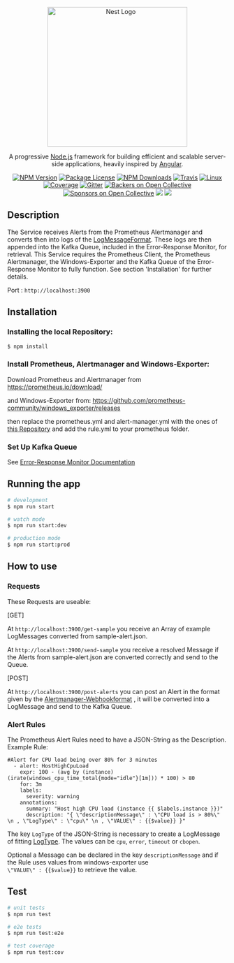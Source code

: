 <p align="center">
  <a href="http://nestjs.com/" target="blank"><img src="https://nestjs.com/img/logo_text.svg" width="320" alt="Nest Logo" /></a>
</p>

[travis-image]: https://api.travis-ci.org/nestjs/nest.svg?branch=master
[travis-url]: https://travis-ci.org/nestjs/nest
[linux-image]: https://img.shields.io/travis/nestjs/nest/master.svg?label=linux
[linux-url]: https://travis-ci.org/nestjs/nest
  
  <p align="center">A progressive <a href="http://nodejs.org" target="blank">Node.js</a> framework for building efficient and scalable server-side applications, heavily inspired by <a href="https://angular.io" target="blank">Angular</a>.</p>
    <p align="center">
<a href="https://www.npmjs.com/~nestjscore"><img src="https://img.shields.io/npm/v/@nestjs/core.svg" alt="NPM Version" /></a>
<a href="https://www.npmjs.com/~nestjscore"><img src="https://img.shields.io/npm/l/@nestjs/core.svg" alt="Package License" /></a>
<a href="https://www.npmjs.com/~nestjscore"><img src="https://img.shields.io/npm/dm/@nestjs/core.svg" alt="NPM Downloads" /></a>
<a href="https://travis-ci.org/nestjs/nest"><img src="https://api.travis-ci.org/nestjs/nest.svg?branch=master" alt="Travis" /></a>
<a href="https://travis-ci.org/nestjs/nest"><img src="https://img.shields.io/travis/nestjs/nest/master.svg?label=linux" alt="Linux" /></a>
<a href="https://coveralls.io/github/nestjs/nest?branch=master"><img src="https://coveralls.io/repos/github/nestjs/nest/badge.svg?branch=master#5" alt="Coverage" /></a>
<a href="https://gitter.im/nestjs/nestjs?utm_source=badge&utm_medium=badge&utm_campaign=pr-badge&utm_content=body_badge"><img src="https://badges.gitter.im/nestjs/nestjs.svg" alt="Gitter" /></a>
<a href="https://opencollective.com/nest#backer"><img src="https://opencollective.com/nest/backers/badge.svg" alt="Backers on Open Collective" /></a>
<a href="https://opencollective.com/nest#sponsor"><img src="https://opencollective.com/nest/sponsors/badge.svg" alt="Sponsors on Open Collective" /></a>
  <a href="https://paypal.me/kamilmysliwiec"><img src="https://img.shields.io/badge/Donate-PayPal-dc3d53.svg"/></a>
  <a href="https://twitter.com/nestframework"><img src="https://img.shields.io/twitter/follow/nestframework.svg?style=social&label=Follow"></a>
</p>
  <!--[![Backers on Open Collective](https://opencollective.com/nest/backers/badge.svg)](https://opencollective.com/nest#backer)
  [![Sponsors on Open Collective](https://opencollective.com/nest/sponsors/badge.svg)](https://opencollective.com/nest#sponsor)-->

## Description

The Service receives Alerts from the Prometheus Alertmanager and converts then into logs of the [LogMessageFormat](https://github.com/ccims/logging-message-format).
These logs are then appended into the Kafka Queue, included in the Error-Response Monitor, for retrieval. 
This Service requires the Prometheus Client, the Prometheus Alertmanager, the Windows-Exporter and the Kafka Queue of the Error-Response Monitor to fully function. See section 'Installation' for further details.

Port : `http://localhost:3900`

## Installation
### Installing the local Repository:

```bash
$ npm install
```
### Install Prometheus, Alertmanager and Windows-Exporter:

Download Prometheus and Alertmanager from https://prometheus.io/download/

and Windows-Exporter from: https://github.com/prometheus-community/windows_exporter/releases

then replace the prometheus.yml and alert-manager.yml with the ones of [this Repository](https://github.com/ccims/Prometheus-Alert-Converter/tree/dev/prometheus) and add the rule.yml to your prometheus folder.

### Set Up Kafka Queue 

See [Error-Response Monitor Documentation](https://github.com/ccims/error-response-monitoring-service/blob/dev/payment-service-monitor/README.md)


## Running the app

```bash
# development
$ npm run start

# watch mode
$ npm run start:dev

# production mode
$ npm run start:prod
```

## How to use

### Requests

These Requests are useable: 

[GET]

At `http://localhost:3900/get-sample` you receive an Array of example LogMessages converted from sample-alert.json.

At `http://localhost:3900/send-sample` you receive a resolved Message if the Alerts from sample-alert.json are converted correctly and send to the Queue.

[POST]

At `http://localhost:3900/post-alerts` you can post an Alert in the format given by the [Alertmanager-Webhookformat](https://prometheus.io/docs/alerting/latest/configuration/#webhook_config) , it will be converted into a LogMessage and send to the Kafka Queue.

### Alert Rules

The Prometheus Alert Rules need to have a JSON-String as the Description. 
Example Rule:
```
#Alert for CPU load being over 80% for 3 minutes
  - alert: HostHighCpuLoad
    expr: 100 - (avg by (instance) (irate(windows_cpu_time_total{mode="idle"}[1m])) * 100) > 80
    for: 3m
    labels:
      severity: warning
    annotations:
      summary: "Host high CPU load (instance {{ $labels.instance }})"
      description: "{ \"descriptionMessage\" : \"CPU load is > 80%\" \n , \"LogType\" : \"cpu\" \n , \"VALUE\" : {{$value}} }"
```
The key `LogType` of the JSON-String is necessary to create a LogMessage of fitting [LogType](https://github.com/ccims/logging-message-format/blob/dev/src/log-type.ts). The values can be `cpu`, `error`, `timeout` or `cbopen`.

Optional a Message can be declared in the key `descriptionMessage` and if the Rule uses values from windows-exporter use <br>
`\"VALUE\" : {{$value}}` to retrieve the value. 

## Test

```bash
# unit tests
$ npm run test

# e2e tests
$ npm run test:e2e

# test coverage
$ npm run test:cov
```


